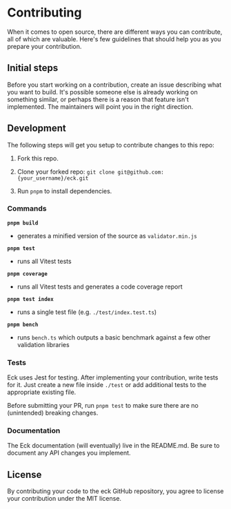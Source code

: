 # Contributing

When it comes to open source, there are different ways you can contribute, all
of which are valuable. Here's few guidelines that should help you as you prepare
your contribution.

## Initial steps

Before you start working on a contribution, create an issue describing what you want to build. It's possible someone else is already working on something similar, or perhaps there is a reason that feature isn't implemented. The maintainers will point you in the right direction.

## Development

The following steps will get you setup to contribute changes to this repo:

1. Fork this repo.

2. Clone your forked repo: `git clone git@github.com:{your_username}/eck.git`

3. Run `pnpm` to install dependencies.

### Commands

**`pnpm build`**

- generates a minified version of the source as `validator.min.js`

**`pnpm test`**

- runs all Vitest tests

**`pnpm coverage`**

- runs all Vitest tests and generates a code coverage report

**`pnpm test index`**

- runs a single test file (e.g. `./test/index.test.ts`)

**`pnpm bench`**

- runs `bench.ts` which outputs a basic benchmark against a few other validation libraries

### Tests

Eck uses Jest for testing. After implementing your contribution, write tests for it. Just create a new file inside `./test` or add additional tests to the appropriate existing file.

Before submitting your PR, run `pnpm test` to make sure there are no (unintended) breaking changes.

### Documentation

The Eck documentation (will eventually) live in the README.md. Be sure to document any API changes you implement.

## License

By contributing your code to the eck GitHub repository, you agree to
license your contribution under the MIT license.
